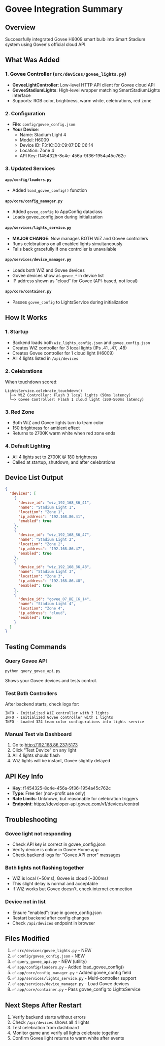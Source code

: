# Govee Integration Summary

## Overview
Successfully integrated Govee H6009 smart bulb into Smart Stadium system using Govee's official cloud API.

## What Was Added

### 1. Govee Controller (`src/devices/govee_lights.py`)
- **GoveeLightController**: Low-level HTTP API client for Govee cloud API
- **GoveeStadiumLights**: High-level wrapper matching SmartStadiumLights interface
- Supports: RGB color, brightness, warm white, celebrations, red zone

### 2. Configuration
- **File**: `config/govee_config.json`
- **Your Device**: 
  - Name: Stadium Light 4
  - Model: H6009
  - Device ID: F3:1C:D0:C9:07:DE:C6:14
  - Location: Zone 4
  - API Key: f1454325-8c4e-456a-9f36-1954a45c762c

### 3. Updated Services

#### `app/config/loaders.py`
- Added `load_govee_config()` function

#### `app/core/config_manager.py`
- Added `govee_config` to AppConfig dataclass
- Loads govee_config.json during initialization

#### `app/services/lights_service.py`
- **MAJOR CHANGE**: Now manages BOTH WiZ and Govee controllers
- Runs celebrations on all enabled lights simultaneously
- Falls back gracefully if one controller is unavailable

#### `app/services/device_manager.py`
- Loads both WiZ and Govee devices
- Govee devices show as `govee_*` in device list
- IP address shown as "cloud" for Govee (API-based, not local)

#### `app/core/container.py`
- Passes `govee_config` to LightsService during initialization

## How It Works

### 1. Startup
- Backend loads both `wiz_lights_config.json` and `govee_config.json`
- Creates WiZ controller for 3 local lights (IPs .41, .47, .48)
- Creates Govee controller for 1 cloud light (H6009)
- All 4 lights listed in `/api/devices`

### 2. Celebrations
When touchdown scored:
```
LightsService.celebrate_touchdown()
  ├─> WiZ Controller: Flash 3 local lights (50ms latency)
  └─> Govee Controller: Flash 1 cloud light (200-500ms latency)
```

### 3. Red Zone
- Both WiZ and Govee lights turn to team color
- 150 brightness for ambient effect
- Returns to 2700K warm white when red zone ends

### 4. Default Lighting
- All 4 lights set to 2700K @ 180 brightness
- Called at startup, shutdown, and after celebrations

## Device List Output
```json
{
  "devices": [
    {
      "device_id": "wiz_192_168_86_41",
      "name": "Stadium Light 1",
      "location": "Zone 1",
      "ip_address": "192.168.86.41",
      "enabled": true
    },
    {
      "device_id": "wiz_192_168_86_47",
      "name": "Stadium Light 2",
      "location": "Zone 2",
      "ip_address": "192.168.86.47",
      "enabled": true
    },
    {
      "device_id": "wiz_192_168_86_48",
      "name": "Stadium Light 3",
      "location": "Zone 3",
      "ip_address": "192.168.86.48",
      "enabled": true
    },
    {
      "device_id": "govee_07_DE_C6_14",
      "name": "Stadium Light 4",
      "location": "Zone 4",
      "ip_address": "cloud",
      "enabled": true
    }
  ]
}
```

## Testing Commands

### Query Govee API
```bash
python query_govee_api.py
```
Shows your Govee devices and tests control.

### Test Both Controllers
After backend starts, check logs for:
```
INFO - Initialized WiZ controller with 3 lights
INFO - Initialized Govee controller with 1 lights
INFO - Loaded 324 team color configurations into lights service
```

### Manual Test via Dashboard
1. Go to http://192.168.86.237:5173
2. Click "Test Device" on any light
3. All 4 lights should flash
4. WiZ lights will be instant, Govee slightly delayed

## API Key Info
- **Key**: f1454325-8c4e-456a-9f36-1954a45c762c
- **Type**: Free tier (non-profit use only)
- **Rate Limits**: Unknown, but reasonable for celebration triggers
- **Endpoint**: https://developer-api.govee.com/v1/devices/control

## Troubleshooting

### Govee light not responding
- Check API key is correct in govee_config.json
- Verify device is online in Govee Home app
- Check backend logs for "Govee API error" messages

### Both lights not flashing together
- WiZ is local (~50ms), Govee is cloud (~300ms)
- This slight delay is normal and acceptable
- If WiZ works but Govee doesn't, check internet connection

### Device not in list
- Ensure "enabled": true in govee_config.json
- Restart backend after config changes
- Check `/api/devices` endpoint in browser

## Files Modified
1. ✅ `src/devices/govee_lights.py` - NEW
2. ✅ `config/govee_config.json` - NEW
3. ✅ `query_govee_api.py` - NEW (utility)
4. ✅ `app/config/loaders.py` - Added load_govee_config()
5. ✅ `app/core/config_manager.py` - Added govee_config field
6. ✅ `app/services/lights_service.py` - Multi-controller support
7. ✅ `app/services/device_manager.py` - Load Govee devices
8. ✅ `app/core/container.py` - Pass govee_config to LightsService

## Next Steps After Restart
1. Verify backend starts without errors
2. Check `/api/devices` shows all 4 lights
3. Test celebration from dashboard
4. Monitor game and verify all lights celebrate together
5. Confirm Govee light returns to warm white after events
